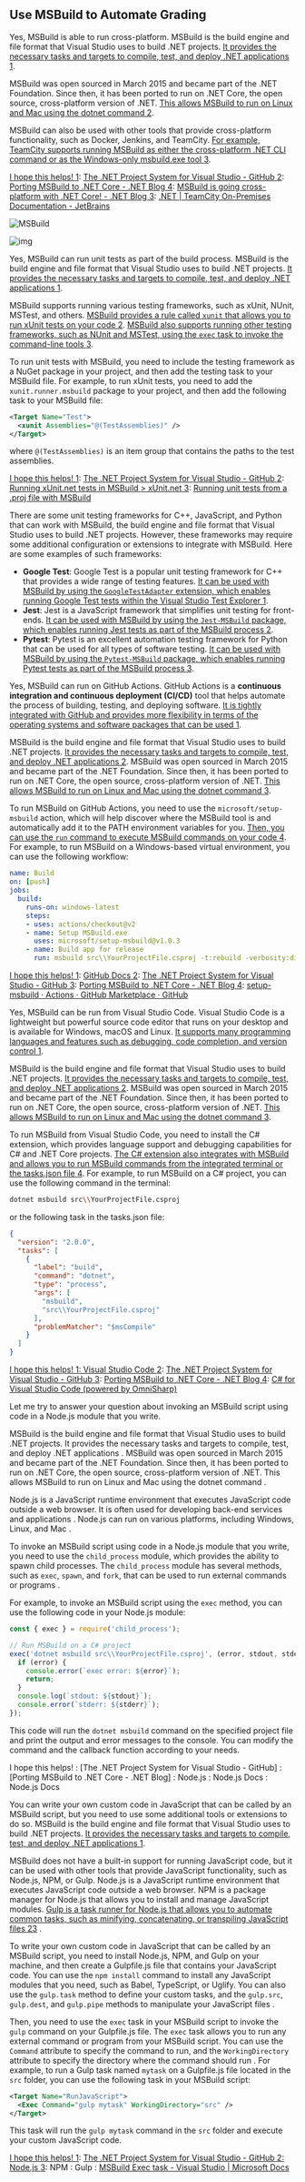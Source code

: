 ## Use MSBuild to Automate Grading

Yes, MSBuild is able to run cross-platform. MSBuild is the build engine and file format that Visual Studio uses to build .NET projects. [It provides the necessary tasks and targets to compile, test, and deploy .NET applications ](https://devblogs.microsoft.com/dotnet/msbuild-is-going-cross-platform-with-net-core/)[1](https://devblogs.microsoft.com/dotnet/msbuild-is-going-cross-platform-with-net-core/).

MSBuild was open sourced in March 2015 and became part of the .NET Foundation. Since then, it has been ported to run on .NET Core, the open source, cross-platform version of .NET. [This allows MSBuild to run on Linux and Mac using the dotnet command ](https://devblogs.microsoft.com/dotnet/msbuild-is-going-cross-platform-with-net-core/)[2](https://stackoverflow.com/questions/45775817/msbuild-integrating-a-cross-platform-compiler-in-the-build).

MSBuild can also be used with other tools that provide cross-platform functionality, such as Docker, Jenkins, and TeamCity. [For example, TeamCity supports running MSBuild as either the cross-platform .NET CLI command or as the Windows-only msbuild.exe tool ](https://www.jetbrains.com/help/teamcity/net.html)[3](https://www.jetbrains.com/help/teamcity/net.html).

[I hope this helps! ](https://devblogs.microsoft.com/dotnet/msbuild-is-going-cross-platform-with-net-core/)[1](https://devblogs.microsoft.com/dotnet/msbuild-is-going-cross-platform-with-net-core/): [The .NET Project System for Visual Studio - GitHub](https://devblogs.microsoft.com/dotnet/porting-msbuild-to-net-core/)[ ](https://devblogs.microsoft.com/dotnet/msbuild-is-going-cross-platform-with-net-core/)[2](https://stackoverflow.com/questions/45775817/msbuild-integrating-a-cross-platform-compiler-in-the-build): [Porting MSBuild to .NET Core - .NET Blog](https://devblogs.microsoft.com/dotnet/porting-msbuild-to-net-core/)[ ](https://devblogs.microsoft.com/dotnet/msbuild-is-going-cross-platform-with-net-core/)[4](https://devblogs.microsoft.com/dotnet/porting-msbuild-to-net-core/): [MSBuild is going cross-platform with .NET Core! - .NET Blog](https://devblogs.microsoft.com/dotnet/msbuild-is-going-cross-platform-with-net-core/)[ ](https://devblogs.microsoft.com/dotnet/msbuild-is-going-cross-platform-with-net-core/)[3](https://www.jetbrains.com/help/teamcity/net.html): [.NET | TeamCity On-Premises Documentation - JetBrains](https://www.jetbrains.com/help/teamcity/net.html)



![MSBuild](https://www.bing.com/th?id=OSK.bb130094be1b95b2d0c18f51d4ad0d4d&pid=cdx&w=320&h=189&c=7&rs=1)

![img](https://www.bing.com/th?id=OSK.bb130094be1b95b2d0c18f51d4ad0d4d&pid=cdx&w=189&h=189&c=7)

Yes, MSBuild can run unit tests as part of the build process. MSBuild is the build engine and file format that Visual Studio uses to build .NET projects. [It provides the necessary tasks and targets to compile, test, and deploy .NET applications ](https://stackoverflow.com/questions/16428395/running-unit-tests-from-a-proj-file-with-msbuild)[1](https://stackoverflow.com/questions/16428395/running-unit-tests-from-a-proj-file-with-msbuild).

MSBuild supports running various testing frameworks, such as xUnit, NUnit, MSTest, and others. [MSBuild provides a rule called `xunit` that allows you to run xUnit tests on your code ](https://stackoverflow.com/questions/16428395/running-unit-tests-from-a-proj-file-with-msbuild)[2](https://xunit.net/docs/running-tests-in-msbuild). [MSBuild also supports running other testing frameworks, such as NUnit and MSTest, using the `exec` task to invoke the command-line tools ](https://stackoverflow.com/questions/54697292/how-can-i-run-unit-tests-and-deploy-my-code-without-building-the-solution-twice)[3](https://stackoverflow.com/questions/54697292/how-can-i-run-unit-tests-and-deploy-my-code-without-building-the-solution-twice).

To run unit tests with MSBuild, you need to include the testing framework as a NuGet package in your project, and then add the testing task to your MSBuild file. For example, to run xUnit tests, you need to add the `xunit.runner.msbuild` package to your project, and then add the following task to your MSBuild file:

```xml
<Target Name="Test">
  <xunit Assemblies="@(TestAssemblies)" />
</Target>
```

where `@(TestAssemblies)` is an item group that contains the paths to the test assemblies.

[I hope this helps! ](https://stackoverflow.com/questions/16428395/running-unit-tests-from-a-proj-file-with-msbuild)[1](https://stackoverflow.com/questions/16428395/running-unit-tests-from-a-proj-file-with-msbuild): [The .NET Project System for Visual Studio - GitHub](https://www.codemag.com/article/1601091/From-MSTest-to-xUnit-Visual-Studio-MSBuild-and-TFS-Integration)[ ](https://stackoverflow.com/questions/16428395/running-unit-tests-from-a-proj-file-with-msbuild)[2](https://xunit.net/docs/running-tests-in-msbuild): [Running xUnit.net tests in MSBuild > xUnit.net](https://xunit.net/docs/running-tests-in-msbuild)[ ](https://stackoverflow.com/questions/16428395/running-unit-tests-from-a-proj-file-with-msbuild)[3](https://stackoverflow.com/questions/54697292/how-can-i-run-unit-tests-and-deploy-my-code-without-building-the-solution-twice): [Running unit tests from a .proj file with MSBuild](https://stackoverflow.com/questions/16428395/running-unit-tests-from-a-proj-file-with-msbuild)



There are some unit testing frameworks for C++, JavaScript, and Python that can work with MSBuild, the build engine and file format that Visual Studio uses to build .NET projects. However, these frameworks may require some additional configuration or extensions to integrate with MSBuild. Here are some examples of such frameworks:

- **Google Test**: Google Test is a popular unit testing framework for C++ that provides a wide range of testing features. [It can be used with MSBuild by using the `GoogleTestAdapter` extension, which enables running Google Test tests within the Visual Studio Test Explorer ](https://www.lambdatest.com/blog/unit-testing-frameworks/)[1](https://www.lambdatest.com/blog/unit-testing-frameworks/).
- **Jest**: Jest is a JavaScript framework that simplifies unit testing for front-ends. [It can be used with MSBuild by using the `Jest-MSBuild` package, which enables running Jest tests as part of the MSBuild process ](https://www.lambdatest.com/blog/unit-testing-frameworks/)[2](https://brightsec.com/blog/unit-testing-frameworks/).
- **Pytest**: Pytest is an excellent automation testing framework for Python that can be used for all types of software testing. [It can be used with MSBuild by using the `Pytest-MSBuild` package, which enables running Pytest tests as part of the MSBuild process ](https://learn.microsoft.com/en-us/visualstudio/test/getting-started-with-unit-testing?view=vs-2022)[3](https://learn.microsoft.com/en-us/visualstudio/test/getting-started-with-unit-testing?view=vs-2022).



Yes, MSBuild can run on GitHub Actions. GitHub Actions is a **continuous integration and continuous deployment (CI/CD)** tool that helps automate the process of building, testing, and deploying software. [It is tightly integrated with GitHub and provides more flexibility in terms of the operating systems and software packages that can be used ](https://stackoverflow.com/questions/69654213/build-multiple-visual-studio-solutions-with-github-actions)[1](https://stackoverflow.com/questions/69654213/build-multiple-visual-studio-solutions-with-github-actions).

MSBuild is the build engine and file format that Visual Studio uses to build .NET projects. [It provides the necessary tasks and targets to compile, test, and deploy .NET applications ](https://github.com/marketplace/actions/setup-msbuild)[2](https://github.com/marketplace/actions/setup-msbuild). MSBuild was open sourced in March 2015 and became part of the .NET Foundation. Since then, it has been ported to run on .NET Core, the open source, cross-platform version of .NET. [This allows MSBuild to run on Linux and Mac using the dotnet command ](https://cezarypiatek.github.io/post/develop-vsextension-with-github-actions/)[3](https://cezarypiatek.github.io/post/develop-vsextension-with-github-actions/).

To run MSBuild on GitHub Actions, you need to use the `microsoft/setup-msbuild` action, which will help discover where the MSBuild tool is and automatically add it to the PATH environment variables for you. [Then, you can use the `run` command to execute MSBuild commands on your code ](https://github.com/microsoft/github-actions-for-desktop-apps)[4](https://github.com/microsoft/github-actions-for-desktop-apps). For example, to run MSBuild on a Windows-based virtual environment, you can use the following workflow:

```yaml
name: Build
on: [push]
jobs:
  build:
    runs-on: windows-latest
    steps:
    - uses: actions/checkout@v2
    - name: Setup MSBuild.exe
      uses: microsoft/setup-msbuild@v1.0.3
    - name: Build app for release
      run: msbuild src\\YourProjectFile.csproj -t:rebuild -verbosity:diag -property:Configuration=Release
```

[I hope this helps! ](https://stackoverflow.com/questions/69654213/build-multiple-visual-studio-solutions-with-github-actions)[1](https://stackoverflow.com/questions/69654213/build-multiple-visual-studio-solutions-with-github-actions): [GitHub Docs](https://stackoverflow.com/questions/69654213/build-multiple-visual-studio-solutions-with-github-actions)[ ](https://stackoverflow.com/questions/69654213/build-multiple-visual-studio-solutions-with-github-actions)[2](https://github.com/marketplace/actions/setup-msbuild): [The .NET Project System for Visual Studio - GitHub](https://cezarypiatek.github.io/post/develop-vsextension-with-github-actions/)[ ](https://stackoverflow.com/questions/69654213/build-multiple-visual-studio-solutions-with-github-actions)[3](https://cezarypiatek.github.io/post/develop-vsextension-with-github-actions/): [Porting MSBuild to .NET Core - .NET Blog](https://cezarypiatek.github.io/post/develop-vsextension-with-github-actions/)[ ](https://stackoverflow.com/questions/69654213/build-multiple-visual-studio-solutions-with-github-actions)[4](https://github.com/microsoft/github-actions-for-desktop-apps): [setup-msbuild · Actions · GitHub Marketplace · GitHub](https://github.com/marketplace/actions/setup-msbuild)



Yes, MSBuild can be run from Visual Studio Code. Visual Studio Code is a lightweight but powerful source code editor that runs on your desktop and is available for Windows, macOS and Linux. [It supports many programming languages and features such as debugging, code completion, and version control ](https://stackoverflow.com/questions/30728298/visual-studio-code-c-sharp-support-on-windows)[1](https://stackoverflow.com/questions/30728298/visual-studio-code-c-sharp-support-on-windows).

MSBuild is the build engine and file format that Visual Studio uses to build .NET projects. [It provides the necessary tasks and targets to compile, test, and deploy .NET applications ](https://stackoverflow.com/questions/30728298/visual-studio-code-c-sharp-support-on-windows)[2](https://learn.microsoft.com/en-us/visualstudio/msbuild/walkthrough-using-msbuild?view=vs-2022). MSBuild was open sourced in March 2015 and became part of the .NET Foundation. Since then, it has been ported to run on .NET Core, the open source, cross-platform version of .NET. [This allows MSBuild to run on Linux and Mac using the dotnet command ](https://stackoverflow.com/questions/30728298/visual-studio-code-c-sharp-support-on-windows)[3](https://learn.microsoft.com/en-us/visualstudio/msbuild/build-process-overview?view=vs-2022).

To run MSBuild from Visual Studio Code, you need to install the C# extension, which provides language support and debugging capabilities for C# and .NET Core projects. [The C# extension also integrates with MSBuild and allows you to run MSBuild commands from the integrated terminal or the tasks.json file ](https://learn.microsoft.com/en-us/visualstudio/msbuild/msbuild?view=vs-2022)[4](https://learn.microsoft.com/en-us/visualstudio/msbuild/msbuild?view=vs-2022). For example, to run MSBuild on a C# project, you can use the following command in the terminal:

```bash
dotnet msbuild src\\YourProjectFile.csproj
```

or the following task in the tasks.json file:

```json
{
  "version": "2.0.0",
  "tasks": [
    {
      "label": "build",
      "command": "dotnet",
      "type": "process",
      "args": [
        "msbuild",
        "src\\YourProjectFile.csproj"
      ],
      "problemMatcher": "$msCompile"
    }
  ]
}
```

[I hope this helps! ](https://stackoverflow.com/questions/30728298/visual-studio-code-c-sharp-support-on-windows)[1](https://stackoverflow.com/questions/30728298/visual-studio-code-c-sharp-support-on-windows)[: Visual Studio Code ](https://stackoverflow.com/questions/30728298/visual-studio-code-c-sharp-support-on-windows)[2](https://learn.microsoft.com/en-us/visualstudio/msbuild/walkthrough-using-msbuild?view=vs-2022): [The .NET Project System for Visual Studio - GitHub](https://learn.microsoft.com/en-us/visualstudio/msbuild/build-process-overview?view=vs-2022)[ ](https://stackoverflow.com/questions/30728298/visual-studio-code-c-sharp-support-on-windows)[3](https://learn.microsoft.com/en-us/visualstudio/msbuild/build-process-overview?view=vs-2022): [Porting MSBuild to .NET Core - .NET Blog](https://learn.microsoft.com/en-us/visualstudio/msbuild/build-process-overview?view=vs-2022)[ ](https://stackoverflow.com/questions/30728298/visual-studio-code-c-sharp-support-on-windows)[4](https://learn.microsoft.com/en-us/visualstudio/msbuild/msbuild?view=vs-2022): [C# for Visual Studio Code (powered by OmniSharp)](https://learn.microsoft.com/en-us/visualstudio/msbuild/msbuild?view=vs-2022)



 Let me try to answer your question about invoking an MSBuild script using code in a Node.js module that you write.

MSBuild is the build engine and file format that Visual Studio uses to build .NET projects. It provides the necessary tasks and targets to compile, test, and deploy .NET applications . MSBuild was open sourced in March 2015 and became part of the .NET Foundation. Since then, it has been ported to run on .NET Core, the open source, cross-platform version of .NET. This allows MSBuild to run on Linux and Mac using the dotnet command .

Node.js is a JavaScript runtime environment that executes JavaScript code outside a web browser. It is often used for developing back-end services and applications . Node.js can run on various platforms, including Windows, Linux, and Mac .

To invoke an MSBuild script using code in a Node.js module that you write, you need to use the `child_process` module, which provides the ability to spawn child processes. The `child_process` module has several methods, such as `exec`, `spawn`, and `fork`, that can be used to run external commands or programs .

For example, to invoke an MSBuild script using the `exec` method, you can use the following code in your Node.js module:

```js
const { exec } = require('child_process');

// Run MSBuild on a C# project
exec('dotnet msbuild src\\YourProjectFile.csproj', (error, stdout, stderr) => {
  if (error) {
    console.error(`exec error: ${error}`);
    return;
  }
  console.log(`stdout: ${stdout}`);
  console.error(`stderr: ${stderr}`);
});
```

This code will run the `dotnet msbuild` command on the specified project file and print the output and error messages to the console. You can modify the command and the callback function according to your needs.

I hope this helps! : [The .NET Project System for Visual Studio - GitHub] : [Porting MSBuild to .NET Core - .NET Blog] : Node.js : Node.js Docs : Node.js Docs



You can write your own custom code in JavaScript that can be called by an MSBuild script, but you need to use some additional tools or extensions to do so. MSBuild is the build engine and file format that Visual Studio uses to build .NET projects. [It provides the necessary tasks and targets to compile, test, and deploy .NET applications ](https://stackoverflow.com/questions/26328431/how-do-i-use-custom-variables-in-msbuild-scripts)[1](https://stackoverflow.com/questions/26328431/how-do-i-use-custom-variables-in-msbuild-scripts).

MSBuild does not have a built-in support for running JavaScript code, but it can be used with other tools that provide JavaScript functionality, such as Node.js, NPM, or Gulp. Node.js is a JavaScript runtime environment that executes JavaScript code outside a web browser. NPM is a package manager for Node.js that allows you to install and manage JavaScript modules. [Gulp is a task runner for Node.js that allows you to automate common tasks, such as minifying, concatenating, or transpiling JavaScript files ](https://learn.microsoft.com/en-us/visualstudio/msbuild/tutorial-custom-task-code-generation?view=vs-2022)[2](https://learn.microsoft.com/en-us/visualstudio/msbuild/tutorial-custom-task-code-generation?view=vs-2022)[3](https://social.msdn.microsoft.com/Forums/vstudio/en-US/41a5a542-74cb-4dee-b3f0-e40782b49eab/msbuild-scripts-calling-msbuild-scripts?forum=msbuild) .

To write your own custom code in JavaScript that can be called by an MSBuild script, you need to install Node.js, NPM, and Gulp on your machine, and then create a Gulpfile.js file that contains your JavaScript code. You can use the `npm install` command to install any JavaScript modules that you need, such as Babel, TypeScript, or Uglify. You can also use the `gulp.task` method to define your custom tasks, and the `gulp.src`, `gulp.dest`, and `gulp.pipe` methods to manipulate your JavaScript files .

Then, you need to use the `exec` task in your MSBuild script to invoke the `gulp` command on your Gulpfile.js file. The `exec` task allows you to run any external command or program from your MSBuild script. You can use the `Command` attribute to specify the command to run, and the `WorkingDirectory` attribute to specify the directory where the command should run . For example, to run a Gulp task named `mytask` on a Gulpfile.js file located in the `src` folder, you can use the following task in your MSBuild script:

```xml
<Target Name="RunJavaScript">
  <Exec Command="gulp mytask" WorkingDirectory="src" />
</Target>
```

This task will run the `gulp mytask` command in the `src` folder and execute your custom JavaScript code.

[I hope this helps! ](https://stackoverflow.com/questions/26328431/how-do-i-use-custom-variables-in-msbuild-scripts)[1](https://stackoverflow.com/questions/26328431/how-do-i-use-custom-variables-in-msbuild-scripts): [The .NET Project System for Visual Studio - GitHub](https://social.msdn.microsoft.com/Forums/vstudio/en-US/41a5a542-74cb-4dee-b3f0-e40782b49eab/msbuild-scripts-calling-msbuild-scripts?forum=msbuild)[ ](https://stackoverflow.com/questions/26328431/how-do-i-use-custom-variables-in-msbuild-scripts)[2](https://learn.microsoft.com/en-us/visualstudio/msbuild/tutorial-custom-task-code-generation?view=vs-2022)[: Node.js ](https://stackoverflow.com/questions/26328431/how-do-i-use-custom-variables-in-msbuild-scripts)[3](https://social.msdn.microsoft.com/Forums/vstudio/en-US/41a5a542-74cb-4dee-b3f0-e40782b49eab/msbuild-scripts-calling-msbuild-scripts?forum=msbuild): NPM : Gulp : [MSBuild Exec task - Visual Studio | Microsoft Docs](https://stackoverflow.com/questions/26328431/how-do-i-use-custom-variables-in-msbuild-scripts)